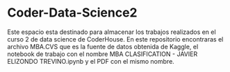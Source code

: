 # Coder-Data-Science2
Este espacio esta destinado para almacenar los trabajos realizados en el curso 2 de data science de CoderHouse.
En este repositorio encontraras el archivo MBA.CVS que es la fuente de datos obtenida de Kaggle, el notebook de trabajo con el nombre MBA CLASIFICATION - JAVIER ELIZONDO TREVINO.ipynb y el PDF con el mismo nombre.
